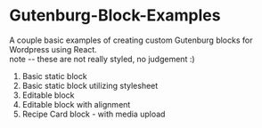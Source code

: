 # Gutenburg-Block-Examples

A couple basic examples of creating custom Gutenburg blocks for Wordpress using React.  
note -- these are not really styled, no judgement :)

1. Basic static block
2. Basic static block utilizing stylesheet
3. Editable block
4. Editable block with alignment
5. Recipe Card block - with media upload
